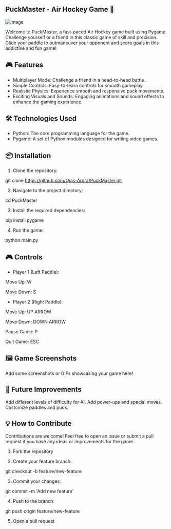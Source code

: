 ## PuckMaster - Air Hockey Game 🏒

![image](https://github.com/user-attachments/assets/eac37dc5-fae3-4e96-9704-c32ebcdb43c7)

Welcome to PuckMaster, a fast-paced Air Hockey game built using Pygame. Challenge yourself or a friend in this classic game of skill and precision. Glide your paddle to outmaneuver your opponent and score goals in this addictive and fun game!

## 🎮 Features

- Multiplayer Mode: Challenge a friend in a head-to-head battle.
- Simple Controls: Easy-to-learn controls for smooth gameplay.
- Realistic Physics: Experience smooth and responsive puck movements.
- Exciting Visuals and Sounds: Engaging animations and sound effects to enhance the gaming experience.

## 🛠️ Technologies Used

- Python: The core programming language for the game.
- Pygame: A set of Python modules designed for writing video games.

## 📦 Installation

1. Clone the repository:

git clone https://github.com/Ojas-Arora/PuckMaster.git

2. Navigate to the project directory:

cd PuckMaster

3. Install the required dependencies:

pip install pygame

4. Run the game:

python main.py

## 🎮 Controls

- Player 1 (Left Paddle):

Move Up: W

Move Down: S

- Player 2 (Right Paddle):

Move Up: UP ARROW

Move Down: DOWN ARROW

Pause Game: P

Quit Game: ESC

## 🖼️ Game Screenshots

Add some screenshots or GIFs showcasing your game here!

## 🚀 Future Improvements

Add different levels of difficulty for AI.
Add power-ups and special moves.
Customize paddles and puck.

## 💡 How to Contribute

Contributions are welcome! Feel free to open an issue or submit a pull request if you have any ideas or improvements for the game.

1. Fork the repository

2. Create your feature branch:

git checkout -b feature/new-feature

3. Commit your changes:

git commit -m 'Add new feature'

4. Push to the branch:

git push origin feature/new-feature

5. Open a pull request

